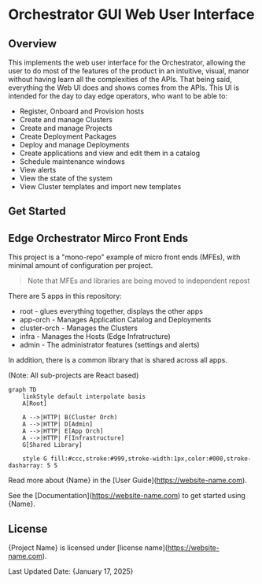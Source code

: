 # Orchestrator GUI Web User Interface

## Overview

This implements the web user interface for the Orchestrator, allowing the user to do most of the features of the product in an intuitive, visual, manor without having learn all the complexities of the APIs.  That being said, everything the Web UI does and shows comes from the APIs.  This UI is intended for the day to day edge operators, who want to be able to:
- Register, Onboard and Provision hosts
- Create and manage Clusters
- Create and manage Projects
- Create Deployment Packages
- Deploy and manage Deployments
- Create applications and view and edit them in a catalog
- Schedule maintenance windows
- View alerts
- View the state of the system
- View Cluster templates and import new templates

## Get Started

## Edge Orchestrator Mirco Front Ends

This project is a "mono-repo" example of micro front ends (MFEs), with minimal amount of configuration per project.

> Note that MFEs and libraries are being moved to independent repost

There are 5 apps in this repository:

- root - glues everything together, displays the other apps
- app-orch - Manages Application Catalog and Deployments
- cluster-orch - Manages the Clusters
- infra - Manages the Hosts (Edge Infratructure)
- admin - The administrator features (settings and alerts)

In addition, there is a common library that is shared across all apps.

(Note: All sub-projects are React based)

```mermaid
graph TD
    linkStyle default interpolate basis
    A[Root]

    A -->|HTTP| B(Cluster Orch)
    A -->|HTTP| D[Admin]
    A -->|HTTP| E[App Orch]
    A -->|HTTP| F[Infrastructure]
    G[Shared Library]

    style G fill:#ccc,stroke:#999,stroke-width:1px,color:#000,stroke-dasharray: 5 5
```

Read more about {Name} in the \[User
Guide\](<https://website-name.com>).


See the \[Documentation\](<https://website-name.com>) to get started
using {Name}.

## License

{Project Name} is licensed under \[license
name\](https://website-name.com).

Last Updated Date: {January 17, 2025}

